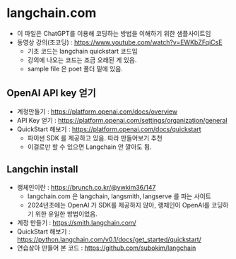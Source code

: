 # langchain.com
- 이 파일은 ChatGPT를 이용해 코딩하는 방법을 이해하기 위한 샘플사이트임
- 동영상 강의(조코딩) : https://www.youtube.com/watch?v=EWKbZFqiCsE
  - 기초 코드는 langchain quickstart 코드임
  - 강의에 나오는 코드는 조금 오래된 게 있음.
  - sample file 은 poet 폴더 밑에 있음.

## OpenAI API key 얻기
- 계정만들기 : https://platform.openai.com/docs/overview 
- API Key 얻기 : https://platform.openai.com/settings/organization/general
- QuickStart 해보기 : https://platform.openai.com/docs/quickstart
  - 파이썬 SDK 를 제공하고 있음. 따라 만들어보기 추천
  - 이걸로만 할 수 있으면 Langchain 안 깔아도 됨.

## Langchin install
- 랭체인이란 : https://brunch.co.kr/@ywkim36/147
    - langchain.com 은 langchain, langsmith, langserve 를 파는 사이트
    - 2024년초에는 OpenAI 가 SDK를 제공하지 않아, 랭체인이 OpenAI를 코딩하기 위한 유일한 방법이었음.
- 계정 만들기 : https://smith.langchain.com/
- QuickStart 해보기 : https://python.langchain.com/v0.1/docs/get_started/quickstart/
- 연습삼아 만들어 본 코드 : https://github.com/subokim/langchain